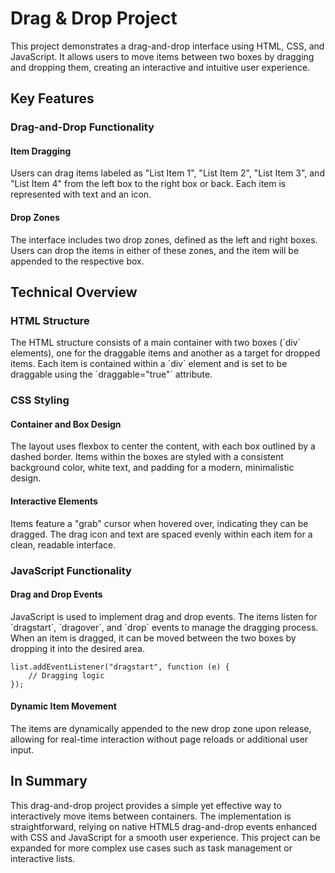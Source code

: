 # Drag & Drop Project
This project demonstrates a drag-and-drop interface using HTML, CSS, and JavaScript. It allows users to move items between two boxes by dragging and dropping them, creating an interactive and intuitive user experience.

<h2>Key Features</h2> 
<h3>Drag-and-Drop Functionality</h3> 
<h4>Item Dragging</h4> 
Users can drag items labeled as "List Item 1", "List Item 2", "List Item 3", and "List Item 4" from the left box to the right box or back. Each item is represented with text and an icon. 
<h4>Drop Zones</h4>
The interface includes two drop zones, defined as the left and right boxes. Users can drop the items in either of these zones, and the item will be appended to the respective box. 
<h2>Technical Overview</h2>
<h3>HTML Structure</h3> 
The HTML structure consists of a main container with two boxes (`div` elements), one for the draggable items and another as a target for dropped items. Each item is contained within a `div` element and is set to be draggable using the `draggable="true"` attribute. 
<h3>CSS Styling</h3>
<h4>Container and Box Design</h4>
The layout uses flexbox to center the content, with each box outlined by a dashed border. Items within the boxes are styled with a consistent background color, white text, and padding for a modern, minimalistic design. 
<h4>Interactive Elements</h4>
Items feature a "grab" cursor when hovered over, indicating they can be dragged. The drag icon and text are spaced evenly within each item for a clean, readable interface. 
<h3>JavaScript Functionality</h3>
<h4>Drag and Drop Events</h4>
JavaScript is used to implement drag and drop events. The items listen for `dragstart`, `dragover`, and `drop` events to manage the dragging process. When an item is dragged, it can be moved between the two boxes by dropping it into the desired area.

    list.addEventListener("dragstart", function (e) {
        // Dragging logic
    });

<h4>Dynamic Item Movement</h4>
The items are dynamically appended to the new drop zone upon release, allowing for real-time interaction without page reloads or additional user input. 
<h2>In Summary</h2>
This drag-and-drop project provides a simple yet effective way to interactively move items between containers. The implementation is straightforward, relying on native HTML5 drag-and-drop events enhanced with CSS and JavaScript for a smooth user experience. This project can be expanded for more complex use cases such as task management or interactive lists.

